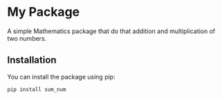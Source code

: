 # My Package

A simple Mathematics package that do that addition and multiplication of two numbers.

## Installation

You can install the package using pip:

```bash
pip install sum_num
